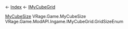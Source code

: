 ← [Index](Api-Index) ← [IMyCubeGrid](VRage.Game.ModAPI.Ingame.IMyCubeGrid)

[MyCubeSize](VRage.Game.MyCubeSize) VRage.Game.MyCubeSize VRage.Game.ModAPI.Ingame.IMyCubeGrid.GridSizeEnum